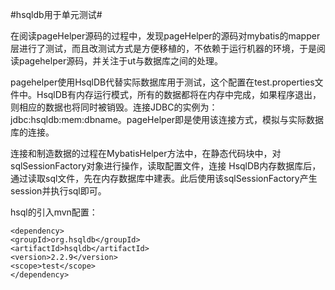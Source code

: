 #hsqldb用于单元测试#

在阅读pageHelper源码的过程中，发现pageHelper的源码对mybatis的mapper层进行了测试，而且改测试方式是方便移植的，不依赖于运行机器的环境，于是阅读pagehelper源码，并关注于ut与数据库之间的处理。

pagehelper使用HsqlDB代替实际数据库用于测试，这个配置在test.properties文件中。HsqlDB有内存运行模式，所有的数据都将在内存中完成，如果程序退出，则相应的数据也将同时被销毁。连接JDBC的实例为：jdbc:hsqldb:mem:dbname。pageHelper即是使用该连接方式，模拟与实际数据库的连接。

连接和制造数据的过程在MybatisHelper方法中，在静态代码块中，对sqlSessionFactory对象进行操作，读取配置文件，连接 HsqlDB内存数据库后，通过读取sql文件，先在内存数据库中建表。此后使用该sqlSessionFactory产生session并执行sql即可。

hsql的引入mvn配置：
```
<dependency>
<groupId>org.hsqldb</groupId>
<artifactId>hsqldb</artifactId>
<version>2.2.9</version>
<scope>test</scope>
</dependency>
```